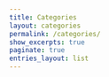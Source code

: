 ```yaml
---
title: Categories
layout: categories
permalink: /categories/
show_excerpts: true
paginate: true
entries_layout: list
---
```

